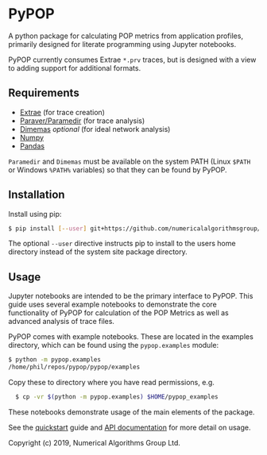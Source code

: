 # PyPOP

A python package for calculating POP metrics from application profiles, primarily designed for
literate programming using Jupyter notebooks.

PyPOP currently consumes Extrae `*.prv` traces, but is designed with a view to adding support for
additional formats.

## Requirements

  * [Extrae] (for trace creation)
  * [Paraver/Paramedir] (for trace analysis)
  * [Dimemas] *optional* (for ideal network analysis)
  * [Numpy]
  * [Pandas]

[Extrae]: https://tools.bsc.es/extrae
[Paraver/Paramedir]: https://tools.bsc.es/paraver#batchprocessing
[Dimemas]: https://tools.bsc.es/dimemas
[Numpy]: https://numpy.org/
[Pandas]: https://pandas.pydata.org/


``Paramedir`` and ``Dimemas`` must be available on the system PATH (Linux ``$PATH`` or Windows
``%PATH%`` variables) so that they can be found by PyPOP.

## Installation

Install using pip:

```bash
$ pip install [--user] git+https://github.com/numericalalgorithmsgroup/pypop
```

The optional `--user` directive instructs pip to install to the users home directory instead of the
system site package directory.

## Usage

Jupyter notebooks are intended to be the primary interface to PyPOP.  This guide uses several
example notebooks to demonstrate the core functionality of PyPOP for calculation of the POP Metrics
as well as advanced analysis of trace files.

PyPOP comes with example notebooks. These are located in the examples directory, which can be
found using the `pypop.examples` module:

```bash
$ python -m pypop.examples
/home/phil/repos/pypop/pypop/examples
```

Copy these to directory where you have read permissions, e.g.

```bash
  $ cp -vr $(python -m pypop.examples) $HOME/pypop_examples
```

These notebooks demonstrate usage of the main elements of the package.

See the [quickstart] guide and [API documentation] for more detail on usage.

[quickstart]: /quickstart.html
[API documentation]: /api/pypop.html

Copyright (c) 2019, Numerical Algorithms Group Ltd.
